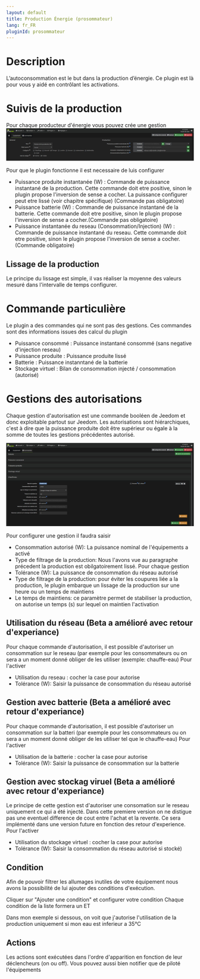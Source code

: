 ```yaml
---
layout: default
title: Production Énergie (prosommateur)
lang: fr_FR
pluginId: prosommateur
---
```


Description
===========

L’autoconsommation est le but dans la production d’énergie. Ce plugin est là pour vous y aidé en contrôlant les activations.

Suivis de la production
=======================

Pour chaque producteur d'énergie vous pouvez crée une gestion
![Exemple de la configuration d'un équipement](../images/ConfigurationProducteurs.jpg)

Pour que le plugin fonctionne il est necessaire de luis configurer 
* Puissance produite instantanée (W)  : Commande de puissance instantané de la production. Cette commande doit etre positive, sinon le plugin propose l'inversion de sense a cocher. La puissance configurer peut etre lissé (voir chapitre spécifique) (Commande pas obligatoire)
* Puissance batterie (W) : Commande de puissance instantané de la batterie. Cette commande doit etre positive, sinon le plugin propose l'inversion de sense a cocher.(Commande pas obligatoire)
* Puissance instantanée du reseau (Consommation/Injection) (W) : Commande de puissance instantané du reseau. Cette commande doit etre positive, sinon le plugin propose l'inversion de sense a cocher. (Commande obligatoire)

## Lissage de la production

Le principe du lissage est simple, il vas réaliser la moyenne des valeurs mesuré dans l'intervalle de temps configurer.

Commande particulière
=====================

Le plugin a des commandes qui ne sont pas des gestions.
Ces commandes sont des informations issues des calcul du plugin
* Puissance consommé : Puissance instantané consommé (sans negative d'injection reseau)
* Puissance produite : Puissance produite lissé
* Batterie : Puissance instanntané de la batterie 
* Stockage virtuel : Bilan de consommation injecté / consommation (autorisé)

Gestions des autorisations
==========================

Chaque gestion d'autorisation est une commande booléen de Jeedom et donc exploitable partout sur Jeedom.
Les autorisations sont hiérarchiques, c'est à dire que la puissance produite doit être supérieur ou égale à la somme de toutes les gestions précédentes autorisé.

![Exemple de la configuration d'une gestion](../images/ConfigurationGestions.jpg)

Pour configurer une gestion il faudra saisir
* Consommation autorisé (W): La puissance nominal de l'équipements a activé
* Type de filtrage de la production: Nous l'avons vue au paragraphe précedent la production est obilgatoirement lissé. Pour chaque gestion
* Tolérance (W): La puissance de consommation du réseau autorisé
* Type de filtrage de la production: pour éviter les coupures liée a la production, le plugin embarque un lissage de la production sur une heure ou un temps de maintiens
* Le temps de maintiens: ce paramètre permet de stabiliser la production, on autorise un temps (s) sur lequel on maintien l'activation
## Utilisation du réseau (Beta a amélioré avec retour d'experiance)
Pour chaque commande d'autorisation, il est possible d'autoriser un consommation sur le reseau (par exemple pour les consommateurs ou on sera a un moment donné obliger de les utiliser (exemple: chauffe-eau)
Pour l'activer
* Utilisation du reseau : cocher la case pour autorise
* Tolérance (W): Saisir la puissance de consommation du réseau autorisé
  
## Gestion avec batterie (Beta a amélioré avec retour d'experiance)
Pour chaque commande d'autorisation, il est possible d'autoriser un consommation sur la batteri (par exemple pour les consommateurs ou on sera a un moment donné obliger de les utiliser tel que le chauffe-eau)
Pour l'activer
* Utilisation de la batterie : cocher la case pour autorise
* Tolérance (W): Saisir la puissance de consommation sur la batterie
  
## Gestion avec stockag viruel (Beta a amélioré avec retour d'experiance)
Le principe de cette gestion est d'autoriser une consomation sur le reseau uniquement ce qui a été injecté.
Dans cette premiere version on ne distigue pas une eventuel difference de cout entre l'achat et la revente. Ce sera implémenté dans une version future en fonction des retour d'experience.
Pour l'activer
* Utilisation du stockage virtuel : cocher la case pour autorise
* Tolérance (W): Saisir la consommation du réseau autorisé si stocké)


Condition
----------
Afin de pouvoir filtrer les allumages inutiles de votre équipement nous avons la possibilité de lui ajouter des conditions d'exécution.

Cliquer sur "Ajouter une condition" et configurer votre condition
Chaque condition de la liste formera un ET

Dans mon exemple si dessous, on voit que j'autorise l'utilisation de la production uniquement si mon eau est inferieur a 35°C

Actions
---------
Les actions sont exécutées dans l'ordre d'apparition en fonction de leur déclencheurs (on ou off).
Vous pouvez aussi bien notifier que de piloté l'équipements
